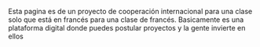 Esta pagina es de un proyecto de cooperación internacional para una clase solo que está en francés para una clase de francés.
Basicamente es una plataforma digital donde puedes postular proyectos y la gente invierte en ellos